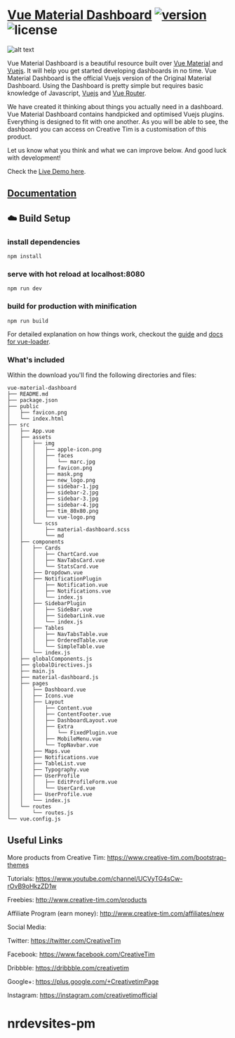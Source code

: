 # [Vue Material Dashboard](https://www.creative-tim.com/live/vue-material-dashboard) [![version][version-badge]][CHANGELOG] ![license][license-badge]

![alt text](https://s3.amazonaws.com/creativetim_bucket/products/81/original/opt_md_vue_thumbnail.jpg?1525355237 "Vue Material Dashboard")

Vue Material Dashboard is a beautiful resource built over [Vue Material](https://vuematerial.io/) and [Vuejs](https://vuejs.org/v2/guide/). It will help you get started developing dashboards in no time. Vue Material Dashboard is the official Vuejs version of the Original Material Dashboard. Using the Dashboard is pretty simple but requires basic knowledge of Javascript, [Vuejs](https://vuejs.org/v2/guide/) and [Vue Router](https://router.vuejs.org/en/).

We have created it thinking about things you actually need in a dashboard. Vue Material Dashboard contains handpicked and optimised Vuejs plugins. Everything is designed to fit with one another. As you will be able to see, the dashboard you can access on Creative Tim is a customisation of this product.

Let us know what you think and what we can improve below. And good luck with development!

Check the [Live Demo here](https://www.creative-tim.com/live/vue-material-dashboard).

## [Documentation](https://creativetimofficial.github.io/vue-material-dashboard/documentation/)

## :cloud: Build Setup

### install dependencies
`npm install`
### serve with hot reload at localhost:8080
`npm run dev`
### build for production with minification
`npm run build`

For detailed explanation on how things work, checkout the [guide](http://vuejs-templates.github.io/webpack/) and [docs for vue-loader](http://vuejs.github.io/vue-loader).

### What's included

Within the download you'll find the following directories and files:

```
vue-material-dashboard
├── README.md
├── package.json
├── public
│   ├── favicon.png
│   └── index.html
├── src
│   ├── App.vue
│   ├── assets
│   │   ├── img
│   │   │   ├── apple-icon.png
│   │   │   ├── faces
│   │   │   │   └── marc.jpg
│   │   │   ├── favicon.png
│   │   │   ├── mask.png
│   │   │   ├── new_logo.png
│   │   │   ├── sidebar-1.jpg
│   │   │   ├── sidebar-2.jpg
│   │   │   ├── sidebar-3.jpg
│   │   │   ├── sidebar-4.jpg
│   │   │   ├── tim_80x80.png
│   │   │   └── vue-logo.png
│   │   └── scss
│   │       ├── material-dashboard.scss
│   │       └── md
│   ├── components
│   │   ├── Cards
│   │   │   ├── ChartCard.vue
│   │   │   ├── NavTabsCard.vue
│   │   │   └── StatsCard.vue
│   │   ├── Dropdown.vue
│   │   ├── NotificationPlugin
│   │   │   ├── Notification.vue
│   │   │   ├── Notifications.vue
│   │   │   └── index.js
│   │   ├── SidebarPlugin
│   │   │   ├── SideBar.vue
│   │   │   ├── SidebarLink.vue
│   │   │   └── index.js
│   │   ├── Tables
│   │   │   ├── NavTabsTable.vue
│   │   │   ├── OrderedTable.vue
│   │   │   └── SimpleTable.vue
│   │   └── index.js
│   ├── globalComponents.js
│   ├── globalDirectives.js
│   ├── main.js
│   ├── material-dashboard.js
│   ├── pages
│   │   ├── Dashboard.vue
│   │   ├── Icons.vue
│   │   ├── Layout
│   │   │   ├── Content.vue
│   │   │   ├── ContentFooter.vue
│   │   │   ├── DashboardLayout.vue
│   │   │   ├── Extra
│   │   │   │   └── FixedPlugin.vue
│   │   │   ├── MobileMenu.vue
│   │   │   └── TopNavbar.vue
│   │   ├── Maps.vue
│   │   ├── Notifications.vue
│   │   ├── TableList.vue
│   │   ├── Typography.vue
│   │   ├── UserProfile
│   │   │   ├── EditProfileForm.vue
│   │   │   └── UserCard.vue
│   │   ├── UserProfile.vue
│   │   └── index.js
│   └── routes
│       └── routes.js
└── vue.config.js
```



## Useful Links

More products from Creative Tim: <https://www.creative-tim.com/bootstrap-themes>

Tutorials: <https://www.youtube.com/channel/UCVyTG4sCw-rOvB9oHkzZD1w>

Freebies: <http://www.creative-tim.com/products>

Affiliate Program (earn money): <http://www.creative-tim.com/affiliates/new>

Social Media:

Twitter: <https://twitter.com/CreativeTim>

Facebook: <https://www.facebook.com/CreativeTim>

Dribbble: <https://dribbble.com/creativetim>

Google+: <https://plus.google.com/+CreativetimPage>

Instagram: <https://instagram.com/creativetimofficial>

[CHANGELOG]: ./CHANGELOG.md
[version-badge]: https://img.shields.io/badge/version-1.0.0-blue.svg
[license-badge]: https://img.shields.io/badge/license-MIT-blue.svg
# nrdevsites-pm
